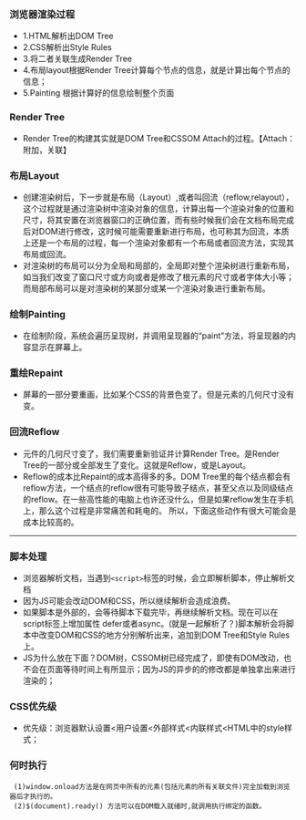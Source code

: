 ### 浏览器渲染过程

* 1.HTML解析出DOM Tree
* 2.CSS解析出Style Rules
* 3.将二者关联生成Render Tree
* 4.布局layout根据Render Tree计算每个节点的信息，就是计算出每个节点的信息；
* 5.Painting 根据计算好的信息绘制整个页面

### Render Tree
* Render Tree的构建其实就是DOM Tree和CSSOM Attach的过程。【Attach：附加，关联】

### 布局Layout

* 创建渲染树后，下一步就是布局（Layout）,或者叫回流（reflow,relayout），这个过程就是通过渲染树中渲染对象的信息，计算出每一个渲染对象的位置和尺寸，将其安置在浏览器窗口的正确位置，而有些时候我们会在文档布局完成后对DOM进行修改，这时候可能需要重新进行布局，也可称其为回流，本质上还是一个布局的过程，每一个渲染对象都有一个布局或者回流方法，实现其布局或回流。
* 对渲染树的布局可以分为全局和局部的，全局即对整个渲染树进行重新布局，如当我们改变了窗口尺寸或方向或者是修改了根元素的尺寸或者字体大小等；而局部布局可以是对渲染树的某部分或某一个渲染对象进行重新布局。

### 绘制Painting
* 在绘制阶段，系统会遍历呈现树，并调用呈现器的“paint”方法，将呈现器的内容显示在屏幕上。

### 重绘Repaint
* 屏幕的一部分要重画，比如某个CSS的背景色变了。但是元素的几何尺寸没有变。

### 回流Reflow
* 元件的几何尺寸变了，我们需要重新验证并计算Render Tree。是Render Tree的一部分或全部发生了变化。这就是Reflow，或是Layout。
* Reflow的成本比Repaint的成本高得多的多。DOM Tree里的每个结点都会有reflow方法，一个结点的reflow很有可能导致子结点，甚至父点以及同级结点的reflow。在一些高性能的电脑上也许还没什么，但是如果reflow发生在手机上，那么这个过程是非常痛苦和耗电的。 所以，下面这些动作有很大可能会是成本比较高的。


---------------------

### 脚本处理
* 浏览器解析文档，当遇到`<script>`标签的时候，会立即解析脚本，停止解析文档
* 因为JS可能会改动DOM和CSS，所以继续解析会造成浪费。
* 如果脚本是外部的，会等待脚本下载完毕，再继续解析文档。现在可以在script标签上增加属性 defer或者async。(就是一起解析了？)脚本解析会将脚本中改变DOM和CSS的地方分别解析出来，追加到DOM Tree和Style Rules上。
* JS为什么放在下面？DOM树，CSSOM树已经完成了，即使有DOM改动，也不会在页面等待时间上有所显示；因为JS的异步的的修改都是单独拿出来进行渲染的；

### CSS优先级
* 优先级：浏览器默认设置<用户设置<外部样式<内联样式<HTML中的style样式；

### 何时执行
```
 (1)window.onload方法是在网页中所有的元素(包括元素的所有关联文件)完全加载到浏览器后才执行的。
 (2)$(document).ready() 方法可以在DOM载入就绪时,就调用执行绑定的函数。
```




